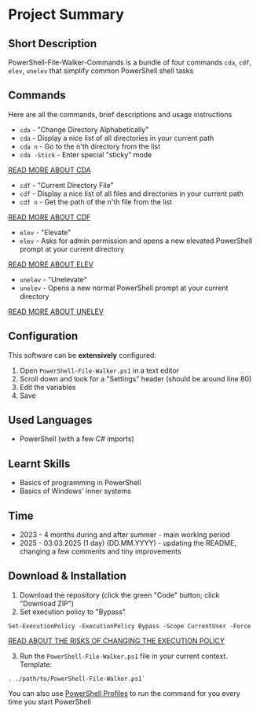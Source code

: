 # Project Summary


## Short Description
PowerShell-File-Walker-Commands is a bundle of four commands `cda`, `cdf`, `elev`, `unelev` that simplify common PowerShell shell tasks


## Commands
Here are all the commands, brief descriptions and usage instructions

- `cda` - "Change Directory Alphabetically"
- `cda` - Display a nice list of all directories in your current path
- `cda n` - Go to the n'th directory from the list  
- `cda -Stick` - Enter special "sticky" mode

[READ MORE ABOUT CDA](https://github.com/JakuWorks/PowerShell-File-Walker-Commands/blob/main/GitHub-Assets/cda-guide.txt)

- `cdf` - "Current Directory File"
- `cdf` - Display a nice list of all files and directories in your current path
- `cdf n` - Get the path of the n'th file from the list  

[READ MORE ABOUT CDF](https://github.com/JakuWorks/PowerShell-File-Walker-Commands/blob/main/GitHub-Assets/cdf-guide.txt)

- `elev` - "Elevate"
- `elev` - Asks for admin permission and opens a new elevated PowerShell prompt at your current directory  

[READ MORE ABOUT ELEV](https://github.com/JakuWorks/PowerShell-File-Walker-Commands/blob/main/GitHub-Assets/elev-guide.txt)

- `unelev` - "Unelevate"
- `unelev` - Opens a new normal PowerShell prompt at your current directory  

[READ MORE ABOUT UNELEV](https://github.com/JakuWorks/PowerShell-File-Walker-Commands/blob/main/GitHub-Assets/unelev-guide.txt)


## Configuration
This software can be __extensively__ configured:
1. Open `PowerShell-File-Walker.ps1` in a text editor
2. Scroll down and look for a "Settings" header (should be around line 80)
3. Edit the variables
4. Save


## Used Languages
- PowerShell (with a few C# imports)


## Learnt Skills
- Basics of programming in PowerShell
- Basics of Windows' inner systems  


## Time
- 2023 - 4 months during and after summer - main working period
- 2025 - 03.03.2025 (1 day) (DD.MM.YYYY) - updating the README, changing a few comments and tiny improvements


## Download & Installation
1. Download the repository (click the green "Code" button; click "Download ZIP")
2. Set execution policy to "Bypass"
```
Set-ExecutionPolicy -ExecutionPolicy Bypass -Scope CurrentUser -Force
```
[READ ABOUT THE RISKS OF CHANGING THE EXECUTION POLICY](https://github.com/JakuWorks/PowerShell-File-Walker-Commands/blob/main/GitHub-Assets/Risks-Of-Changing-Execution-Policy.md)

3. Run the `PowerShell-File-Walker.ps1` file in your current context. Template:
```
. ./path/to/PowerShell-File-Walker.ps1`
```

You can also use [PowerShell Profiles](https://learn.microsoft.com/en-us/powershell/module/microsoft.powershell.core/about/about_profiles?view=powershell-7.5) to run the command for you every time you start PowerShell